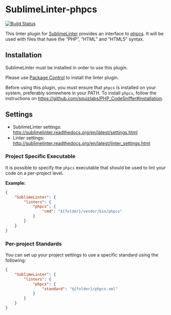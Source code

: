 SublimeLinter-phpcs
=========================

[![Build Status](https://travis-ci.org/SublimeLinter/SublimeLinter-phpcs.svg?branch=master)](https://travis-ci.org/SublimeLinter/SublimeLinter-phpcs)

This linter plugin for [SublimeLinter](http://sublimelinter.readthedocs.org/) provides an interface to [phpcs](http://pear.php.net/package/PHP_CodeSniffer/). It will be used with files that have the “PHP”, “HTML” and “HTML5” syntax.

## Installation
SublimeLinter must be installed in order to use this plugin. 

Please use [Package Control](https://packagecontrol.io) to install the linter plugin.

Before using this plugin, you must ensure that `phpcs` is installed on your system, preferably somewhere in your PATH. To install `phpcs`, follow the instructions on https://github.com/squizlabs/PHP_CodeSniffer#installation. 

## Settings
- SublimeLinter settings: http://sublimelinter.readthedocs.org/en/latest/settings.html
- Linter settings: http://sublimelinter.readthedocs.org/en/latest/linter_settings.html

### Project Specific Executable
It is possible to specify the `phpcs` executable that should be used to lint your code on a per-project level.

**Example:**
```json
{
    "SublimeLinter": {
        "linters": {
            "phpcs": {
                "cmd": "${folder}/vendor/bin/phpcs"
            }
        }
    }
}
```

### Per-project Standards
You can set up your project settings to use a specific standard using the following: 

```json
{
    "SublimeLinter": {
        "linters": {
            "phpcs": {
                "standard": "${folder}/phpcs.xml"
            }
        }
    }
}
```
